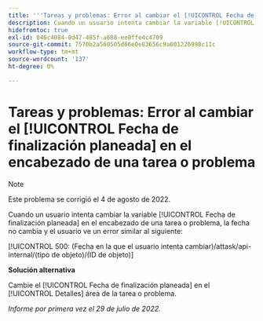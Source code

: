 ```yaml
---
title: '''Tareas y problemas: Error al cambiar el [!UICONTROL Fecha de finalización planeada] en el encabezado de una tarea o problema"'
description: Cuando un usuario intenta cambiar la variable [!UICONTROL Fecha de finalización planeada] en el encabezado de una tarea o problema, la fecha no cambia y el usuario ve un error.
hidefromtoc: true
exl-id: 046c4084-0d47-485f-a688-ee0ffe4c4709
source-git-commit: 7570b2a560505d66e0e83656c9a601226998c11c
workflow-type: tm+mt
source-wordcount: '137'
ht-degree: 0%

---
```


# Tareas y problemas: Error al cambiar el [!UICONTROL Fecha de finalización planeada] en el encabezado de una tarea o problema

>[!NOTE]
>
>Este problema se corrigió el 4 de agosto de 2022.

Cuando un usuario intenta cambiar la variable [!UICONTROL Fecha de finalización planeada] en el encabezado de una tarea o problema, la fecha no cambia y el usuario ve un error similar al siguiente:

[!UICONTROL 500: (Fecha en la que el usuario intenta cambiar)/attask/api-internal/(tipo de objeto)/(ID de objeto)]

**Solución alternativa**

Cambie el [!UICONTROL Fecha de finalización planeada] en el [!UICONTROL Detalles] área de la tarea o problema.

_Informe por primera vez el 29 de julio de 2022._
